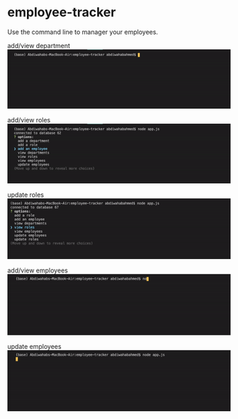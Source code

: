 # employee-tracker
Use the command line to manager your employees.

add/view department <br />
![](addviewd.gif)

add/view roles <br />
![](addviewr.gif)

update roles <br />
![](updater.gif)

add/view employees <br />
![](addviewe.gif)

update employees <br />
![](updatee.gif)
